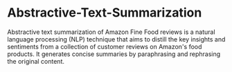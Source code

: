 # Abstractive-Text-Summarization
Abstractive text summarization of Amazon Fine Food reviews is a natural language processing (NLP) technique that aims to distill the key insights and sentiments from a collection of customer reviews on Amazon's food products. It generates concise summaries by paraphrasing and rephrasing the original content. 

